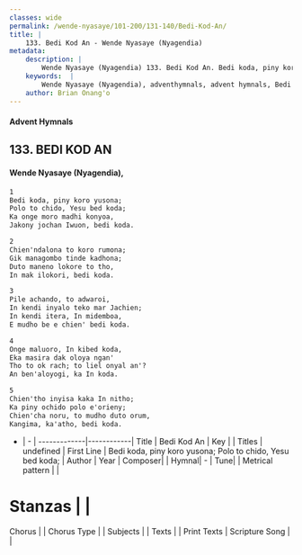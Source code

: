 ```yaml
---
classes: wide
permalink: /wende-nyasaye/101-200/131-140/Bedi-Kod-An/
title: |
    133. Bedi Kod An - Wende Nyasaye (Nyagendia)
metadata:
    description: |
        Wende Nyasaye (Nyagendia) 133. Bedi Kod An. Bedi koda, piny koro yusona; Polo to chido, Yesu bed koda; Ka onge moro madhi konyoa, Jakony jochan Iwuon, bedi koda.  
    keywords:  |
        Wende Nyasaye (Nyagendia), adventhymnals, advent hymnals, Bedi Kod An, Bedi koda, piny koro yusona; Polo to chido, Yesu bed koda;. 
    author: Brian Onang'o
---
```


#### Advent Hymnals
## 133. BEDI KOD AN
####  Wende Nyasaye (Nyagendia),

```txt
1
Bedi koda, piny koro yusona;
Polo to chido, Yesu bed koda;
Ka onge moro madhi konyoa,
Jakony jochan Iwuon, bedi koda.

2
Chien'ndalona to koro rumona;
Gik managombo tinde kadhona;
Duto maneno lokore to tho,
In mak ilokori, bedi koda.

3
Pile achando, to adwaroi,
In kendi inyalo teko mar Jachien;
In kendi itera, In midemboa,
E mudho be e chien' bedi koda.

4
Onge maluoro, In kibed koda,
Eka masira dak oloya ngan'
Tho to ok rach; to liel onyal an'?
An ben'aloyogi, ka In koda.

5
Chien'tho inyisa kaka In nitho;
Ka piny ochido polo e'orieny;
Chien'cha noru, to mudho duto orum,
Kangima, ka'atho, bedi koda.


```

- |   -  |
-------------|------------|
Title | Bedi Kod An |
Key |  |
Titles | undefined |
First Line | Bedi koda, piny koro yusona; Polo to chido, Yesu bed koda; |
Author | 
Year | 
Composer| |
Hymnal|  - |
Tune|  |
Metrical pattern | |
# Stanzas |  |
Chorus |  |
Chorus Type |  |
Subjects | |
Texts |  |
Print Texts | 
Scripture Song |  |
    
